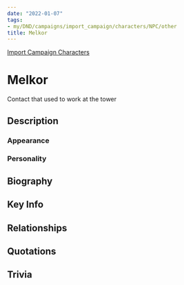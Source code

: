 ```yaml
---
date: "2022-01-07"
tags:
- my/DND/campaigns/import_campaign/characters/NPC/other
title: Melkor
---
```


[Import Campaign Characters](/dnd/characters/)

# Melkor

Contact that used to work at the tower

## Description

### Appearance

### Personality

## Biography

## Key Info

## Relationships

## Quotations

## Trivia